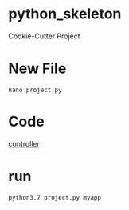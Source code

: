 # python_skeleton
Cookie-Cutter Project

# New File
```
nano project.py
```
# Code
[controller](https://raw.githubusercontent.com/hlop3z/python_skeleton/master/control.py)

# run
```
python3.7 project.py myapp
```
